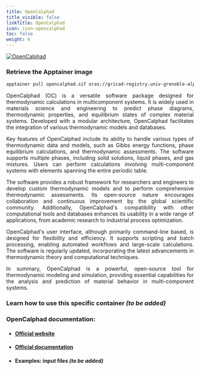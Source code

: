 ```yaml
---
title: OpenCalphad
title_visible: false
linkTitle: OpenCalphad
icon: icon-opencalphad
toc: false
weight: 6
---
```


<a href="https://www.opencalphad.com/" target="_blank" class="codes-pages-top-logo">
    <img alt="OpenCalphad" class="logo-opencalphad">
</a>

### Retrieve the Apptainer image

```bash
apptainer pull opencalphad.sif oras://gricad-registry.univ-grenoble-alpes.fr/diamond/apptainer/apptainer-singularity-projects/opencalphad.sif:latest
```

<div align="justify">

OpenCalphad (OC) is a versatile software package designed for thermodynamic calculations in multicomponent systems. It is widely used in materials science and engineering to predict phase diagrams, thermodynamic properties, and equilibrium states of complex material systems. Developed with a modular architecture, OpenCalphad facilitates the integration of various thermodynamic models and databases.

Key features of OpenCalphad include its ability to handle various types of thermodynamic data and models, such as Gibbs energy functions, phase equilibrium calculations, and thermodynamic assessments. The software supports multiple phases, including solid solutions, liquid phases, and gas mixtures. Users can perform calculations involving multi-component systems with elements spanning the entire periodic table.

The software provides a robust framework for researchers and engineers to develop custom thermodynamic models and to perform comprehensive thermodynamic assessments. Its open-source nature encourages collaboration and continuous improvement by the global scientific community. Additionally, OpenCalphad's compatibility with other computational tools and databases enhances its usability in a wide range of applications, from academic research to industrial process optimization.

OpenCalphad's user interface, although primarily command-line based, is designed for flexibility and efficiency. It supports scripting and batch processing, enabling automated workflows and large-scale calculations. The software is regularly updated, incorporating the latest advancements in thermodynamic theory and computational techniques.

In summary, OpenCalphad is a powerful, open-source tool for thermodynamic modeling and simulation, providing essential capabilities for the analysis and prediction of material behavior in multi-component systems.

</div>

### Learn how to use this specific container _(to be added)_

### OpenCalphad documentation:

- #### <a href="https://www.opencalphad.com/" target="_blank">Official website</a>

- #### <a href="https://www.opencalphad.com/OC6-macros.pdf" target="_blank">Official documentation</a>

- #### Examples: input files _(to be added)_
